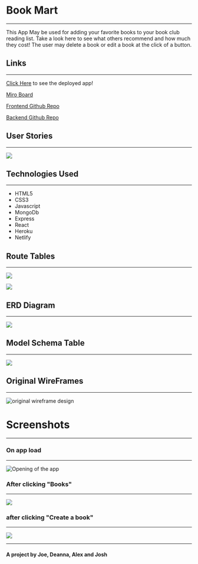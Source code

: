 # Book Mart
***
This App May be used for adding your favorite books to your book club reading list. Take a look here to see what others recommend and how much they cost! The user may delete a book or edit a book at the click of a button.

## Links
***
[Click Here](https://bookmarts.netlify.app/) to see the deployed app!

[Miro Board](https://miro.com/app/board/uXjVOvAprYo=/)

[Frontend Github Repo](https://github.com/SunghunP/Books-Mart-Frontend)

[Backend Github Repo](https://github.com/SunghunP/Books-Mart-Backend)


## User Stories
***
 ![](https://i.imgur.com/XygnFve.png)

## Technologies Used 
***
- HTML5
- CSS3
- Javascript
- MongoDb
- Express
- React
- Heroku
- Netlify

## Route Tables
***
![](https://i.imgur.com/tYIfRnv.png)

![](https://i.imgur.com/qSiJde2.png)

## ERD Diagram
***
![](https://i.imgur.com/BVqUw0O.png)

## Model Schema Table
***
![](https://i.imgur.com/oNHgukK.png) 

##  Original WireFrames
***
![original wireframe design](https://i.imgur.com/iHGNyLq.png)


# Screenshots
***

### On app load
***
![Opening of the app](https://i.imgur.com/q6F8vz9.png)

### After clicking "Books"
***
![](https://i.imgur.com/gw6i5va.png)

### after clicking "Create a book"
***
![](https://i.imgur.com/eA0Fg9v.png)


***
#### A project by Joe, Deanna, Alex and Josh
